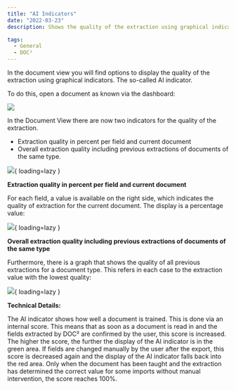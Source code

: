 ```yaml
---
title: "AI Indicators"
date: "2022-03-23"
description: Shows the quality of the extraction using graphical indicators

tags:
  - General
  - DOC²
---
```


In the document view you will find options to display the quality of the extraction using graphical indicators. The so-called AI indicator.

To do this, open a document as known via the dashboard:

![](/_images/doc2/image-50-1024x391.png)

In the Document View there are now two indicators for the quality of the extraction.

- Extraction quality in percent per field and current document
- Overall extraction quality including previous extractions of documents of the same type.

![](/_images/doc2/image-51-1024x474.png){ loading=lazy }

**Extraction quality in percent per field and current document**

For each field, a value is available on the right side, which indicates the quality of extraction for the current document. The display is a percentage value:

![](/_images/doc2/image-52.png){ loading=lazy }

**Overall extraction quality including previous extractions of documents of the same type**

Furthermore, there is a graph that shows the quality of all previous extractions for a document type. This refers in each case to the extraction value with the lowest quality:

![](/_images/doc2/image-53.png){ loading=lazy }

**Technical Details:**

The AI indicator shows how well a document is trained. This is done via an internal score. This means that as soon as a document is read in and the fields extracted by DOC² are confirmed by the user, this score is increased. The higher the score, the further the display of the AI indicator is in the green area. If fields are changed manually by the user after the export, this score is decreased again and the display of the AI indicator falls back into the red area. Only when the document has been taught and the extraction has determined the correct value for some imports without manual intervention, the score reaches 100%.
